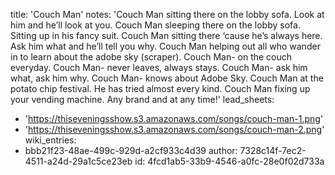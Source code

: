title: 'Couch Man'
notes: 'Couch Man sitting there on the lobby sofa. Look at him and he’ll look at you. Couch Man sleeping there on the lobby sofa. Sitting up in his fancy suit. Couch Man sitting there ‘cause he’s always here. Ask him what and he’ll tell you why. Couch Man helping out all who wander in to learn about the adobe sky (scraper). Couch Man- on the couch everyday. Couch Man- never leaves, always stays. Couch Man- ask him what, ask him why. Couch Man- knows about Adobe Sky. Couch Man at the potato chip festival. He has tried almost every kind. Couch Man fixing up your vending machine. Any brand and at any time!'
lead_sheets:
  - 'https://thiseveningsshow.s3.amazonaws.com/songs/couch-man-1.png'
  - 'https://thiseveningsshow.s3.amazonaws.com/songs/couch-man-2.png'
wiki_entries:
  - bbb21f23-48ae-499c-929d-a2cf933c4d39
author: 7328c14f-7ec2-4511-a24d-29a1c5ce23eb
id: 4fcd1ab5-33b9-4546-a0fc-28e0f02d733a
